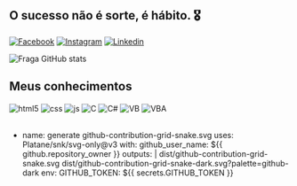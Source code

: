 ## O sucesso não é sorte, é hábito. 🎖️

[![Facebook](https://img.shields.io/badge/Facebook-1877F2?style=for-the-badge&logo=facebook&logoColor=white)](https://www.facebook.com/vinicius.lobatz)
[![Instagram](https://img.shields.io/badge/Instagram-E4405F?style=for-the-badge&logo=instagram&logoColor=white)](https://www.instagram.com/vinicius.lobatz/)
[![Linkedin](https://img.shields.io/badge/LinkedIn-0077B5?style=for-the-badge&logo=linkedin&logoColor=white)](https://www.linkedin.com/in/vin%C3%ADcius-lobato-1a701a212/)

![Fraga GitHub stats](https://github-readme-stats.vercel.app/api?username=devfraga&show_icons=true&theme=dracula&count_private=true)

## Meus conhecimentos

<div style="display: inline_block">
  <img align="center" alt="html5" src="https://img.shields.io/badge/HTML5-E34F26?style=for-the-badge&logo=html5&logoColor=white" />
  <img align="center" alt="css" src="https://img.shields.io/badge/CSS3-1572B6?style=for-the-badge&logo=css3&logoColor=white" />
  <img align="center" alt="js" src="https://img.shields.io/badge/JavaScript-F7DF1E?style=for-the-badge&logo=javascript&logoColor=black" />
  <img align="center" alt="C" src="https://img.shields.io/badge/C-00599C?style=for-the-badge&logo=c&logoColor=white" />
  <img align="center" alt="C#" src="https://img.shields.io/badge/C%23-239120?style=for-the-badge&logo=c-sharp&logoColor=white" />
  <img align="center" alt="VB" src="https://img.shields.io/badge/.NET-5C2D91?style=for-the-badge&logo=.net&logoColor=white" />
  <img align="center" alt="VBA" src="https://img.shields.io/badge/Microsoft_Excel-217346?style=for-the-badge&logo=microsoft-excel&logoColor=white" />
</div><br/>

- name: generate github-contribution-grid-snake.svg
  uses: Platane/snk/svg-only@v3
  with:
    github_user_name: ${{ github.repository_owner }}
    outputs: |
      dist/github-contribution-grid-snake.svg
      dist/github-contribution-grid-snake-dark.svg?palette=github-dark
  env:
    GITHUB_TOKEN: ${{ secrets.GITHUB_TOKEN }}


